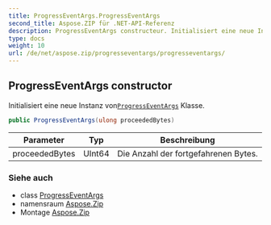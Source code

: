 ```yaml
---
title: ProgressEventArgs.ProgressEventArgs
second_title: Aspose.ZIP für .NET-API-Referenz
description: ProgressEventArgs constructeur. Initialisiert eine neue Instanz vonProgressEventArgs Klasse.
type: docs
weight: 10
url: /de/net/aspose.zip/progresseventargs/progresseventargs/
---
```

## ProgressEventArgs constructor

Initialisiert eine neue Instanz von[`ProgressEventArgs`](../) Klasse.

```csharp
public ProgressEventArgs(ulong proceededBytes)
```

| Parameter | Typ | Beschreibung |
| --- | --- | --- |
| proceededBytes | UInt64 | Die Anzahl der fortgefahrenen Bytes. |

### Siehe auch

* class [ProgressEventArgs](../)
* namensraum [Aspose.Zip](../../progresseventargs/)
* Montage [Aspose.Zip](../../../)


